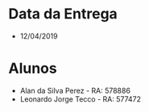# Data da Entrega
 - 12/04/2019

# Alunos
 - Alan da Silva Perez - RA: 578886
 - Leonardo Jorge Tecco - RA: 577472
